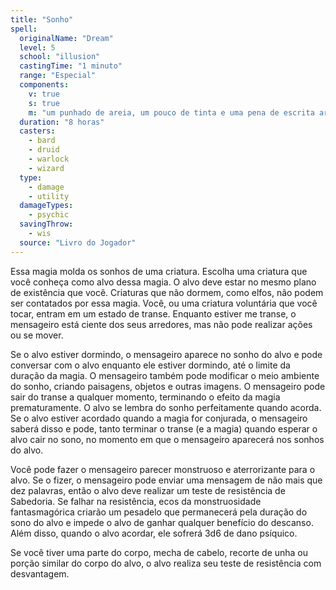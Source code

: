 ```yaml
---
title: "Sonho"
spell:
  originalName: "Dream"
  level: 5
  school: "illusion"
  castingTime: "1 minuto"
  range: "Especial"
  components:
    v: true
    s: true
    m: "um punhado de areia, um pouco de tinta e uma pena de escrita arrancada de um pássaro adormecido"
  duration: "8 horas"
  casters:
    - bard
    - druid
    - warlock
    - wizard
  type:
    - damage
    - utility
  damageTypes:
    - psychic
  savingThrow:
    - wis
  source: "Livro do Jogador"
---
```


Essa magia molda os sonhos de uma criatura. Escolha uma criatura que você conheça como alvo dessa magia. O alvo deve estar no mesmo plano de existência que você. Criaturas que não dormem, como elfos, não podem ser contatados por essa magia. Você, ou uma criatura voluntária que você tocar, entram em um estado de transe. Enquanto estiver me transe, o mensageiro está ciente dos seus arredores, mas não pode realizar ações ou se mover.

Se o alvo estiver dormindo, o mensageiro aparece no sonho do alvo e pode conversar com o alvo enquanto ele estiver dormindo, até o limite da duração da magia. O mensageiro também pode modificar o meio ambiente do sonho, criando paisagens, objetos e outras imagens. O mensageiro pode sair do transe a qualquer momento, terminando o efeito da magia prematuramente. O alvo se lembra do sonho perfeitamente quando acorda. Se o alvo estiver acordado quando a magia for conjurada, o mensageiro saberá disso e pode, tanto terminar o transe (e a magia) quando esperar o alvo cair no sono, no momento em que o mensageiro aparecerá nos sonhos do alvo.

Você pode fazer o mensageiro parecer monstruoso e aterrorizante para o alvo. Se o fizer, o mensageiro pode enviar uma mensagem de não mais que dez palavras, então o alvo deve realizar um teste de resistência de Sabedoria. Se falhar na resistência, ecos da monstruosidade fantasmagórica criarão um pesadelo que permanecerá pela duração do sono do alvo e impede o alvo de ganhar qualquer benefício do descanso. Além disso, quando o alvo acordar, ele sofrerá 3d6 de dano psíquico.

Se você tiver uma parte do corpo, mecha de cabelo, recorte de unha ou porção similar do corpo do alvo, o alvo realiza seu teste de resistência com desvantagem.
